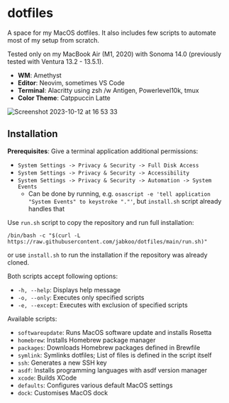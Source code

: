 # dotfiles

A space for my MacOS dotfiles. It also includes few scripts to automate most of my setup from scratch.

Tested only on my MacBook Air (M1, 2020) with Sonoma 14.0 (previously tested with Ventura 13.2 - 13.5.1).

- **WM**: Amethyst
- **Editor**: Neovim, sometimes VS Code
- **Terminal**: Alacritty using zsh /w Antigen, Powerlevel10k, tmux
- **Color Theme**: Catppuccin Latte


![Screenshot 2023-10-12 at 16 53 33](https://github.com/jabkoo/dotfiles/assets/83245748/ac233185-d2fc-4321-a125-db3fd40978bf)


## Installation

**Prerequisites**: Give a terminal application additional permissions:
- `System Settings -> Privacy & Security -> Full Disk Access`
- `System Settings -> Privacy & Security -> Accessibility`
- `System Settings -> Privacy & Security -> Automation -> System Events`
	- Can be done by running, e.g. `osascript -e 'tell application "System Events" to keystroke "."'`, but `install.sh` script already handles that 

Use `run.sh` script to copy the repository and run full installation:

`/bin/bash -c "$(curl -L https://raw.githubusercontent.com/jabkoo/dotfiles/main/run.sh)"`

or use `install.sh` to run the installation if the repository was already cloned.

Both scripts accept following options:
- `-h, --help`: Displays help message
- `-o, --only`: Executes only specified scripts
- `-e, --except`: Executes with exclusion of specified scripts

Available scripts:
- `softwareupdate`: Runs MacOS software update and installs Rosetta
- `homebrew`: Installs Homebrew package manager
- `packages`: Downloads Homebrew packages defined in Brewfile
- `symlink`: Symlinks dotfiles; List of files is defined in the script itself
- `ssh`: Generates a new SSH key
- `asdf`: Installs programming languages with asdf version manager
- `xcode`: Builds XCode
- `defaults`: Configures various default MacOS settings
- `dock`: Customises MacOS dock
